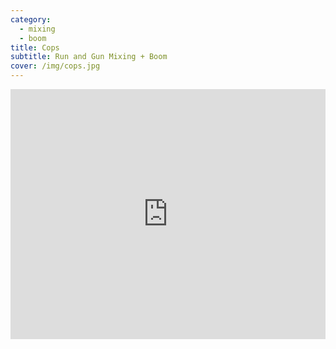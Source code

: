 ```yaml
---
category:
  - mixing
  - boom
title: Cops
subtitle: Run and Gun Mixing + Boom
cover: /img/cops.jpg
---
```

<iframe width="100%" height="400" src="https://www.youtube.com/embed/0sGFlmGcIMs" title="YouTube Video" frameborder="0" allow="encrypted-media; " allowfullscreen></iframe>